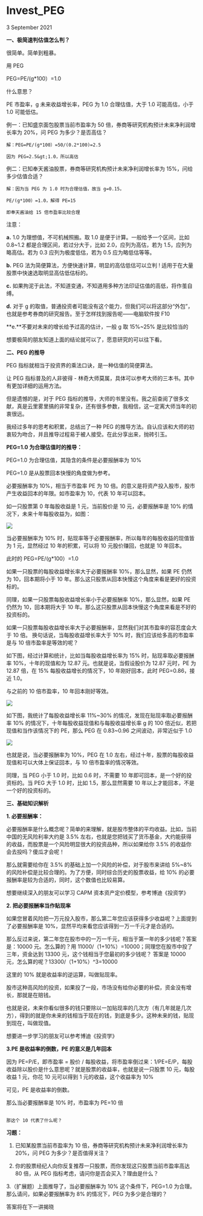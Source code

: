 #  Invest_PEG
3 September 2021

**一、极简速判估值怎么判？**

很简单。简单到粗暴。

用 PEG

PEG=PE/(g*100）=1.0

什么意思？

PE 市盈率，g 未来收益增长率，PEG 为 1.0 合理估值，大于 1.0 可能高估，小于 1.0 可能低估。

例一：已知盛京面包股票当前市盈率为 50 倍，券商等研究机构预计未来净利润增长率为 20%，问 PEG 为多少？是否高估？

    解：PEG=PE/(g*100）=50/(0.2*100)=2.5

    因为 PEG=2.5&gt;1.0，所以高估

例二：已知奉天酱油股票，券商等研究机构预计未来净利润增长率为 15%，问给多少估值合适？

    解：因为当 PEG 为 1.0 时为合理估值，故当 g=0.15，

    PE/(g*100）=1.0，解得 PE=15

    即奉天酱油给 15 倍市盈率比较合理

注意：

**a.** 1.0 为理想值，不可机械照搬。取 1.0 是便于计算。一般给予一个区间，比如 0.8~1.2 都是合理区间，若过分大于，比如 2.0，应列为高估，若为 1.5，应列为略高估。若为 0.3 应列为极度低估，若为 0.5 应为略低估等等。

**b.** PEG 法为简便算法，方便快速计算，明显的高估低估可以立判 ! 适用于在大量股票中快速选取明显高估低估标的。

**c.** 如果拘泥于此法，不知道变通，不知道用多种方法印证估值的高低，将作茧自缚。

**d.** 对于 g 的取值，普通投资者可能没有这个能力，但我们可以将这部分“外包”，也就是参考券商的研究报告。至于怎样找到报告呢——电脑软件按 F10

**e.**不要对未来的增长给予过高的估计，一般 g 取 15%~25% 是比较恰当的

想要极简的朋友知道上面的结论就可以了，愿意研究的可以往下看。

**二、PEG 的推导**

PEG 指标就相当于投资界的乘法口诀，是一种估值的简便算法。

让 PEG 指标普及的人非彼得 - 林奇大师莫属，具体可以参考大师的三本书。其中有更加详细的运用方法。

但是遗憾的是，对于 PEG 指标的推导，大师的书里没有。我之前查阅了很多文献，真是云里雾里搞的非常复杂，还有很多参数，我相信，这一定离大师当年的初衷很远。

我经过多年的思考和积累，总结出了一种 PEG 的推导方法。自认应该和大师的初衷较为吻合，并且推导过程易于被人接受。在此分享出来，抛砖引玉。

**PEG=1.0 为合理估值时的推导：**

PEG=1.0 为合理估值，其隐含的条件是必要报酬率为 10%

PEG=1.0 是从股票回本快慢的角度做为参考。

必要报酬率为 10%，相当于市盈率 PE 为 10 倍。的意义是将资产投入股市，股市产生收益回本的年限。如市盈率为 10，代表 10 年可以回本。

 如一只股票第 0 年每股收益是 1 元，当前股价是 10 元，必要报酬率是 10% 的情况下，未来十年每股收益为，如图：

![](/pic/invest01_PEG1.jpg)

当必要报酬率为 10% 时，贴现率等于必要报酬率，所以每年的每股收益的现值皆为 1 元，显然经过 10 年的积累，可以将 10 元股价赚回，也就是 10 年回本。

此时的 PEG=PE/(g*100）=1.0

 如果一只股票的每股收益增长率大于必要报酬率 10%，那么显然，如果 PE 仍然为 10，回本期将小于 10 年。那么这只股票从回本快慢这个角度来看是更好的投资标的。

 同理，如果一只股票每股收益增长率小于必要报酬率 10%，那么显然，如果 PE 仍然为 10，回本期将大于 10 年。那么这只股票从回本快慢这个角度来看是不好的投资标的。

 如果一只股票每股收益增长率大于必要报酬率，显然我们对其市盈率的容忍度会大于 10 倍。
换句话说，当每股收益增长率大于 10% 时，我们应该给多高的市盈率是与 10 倍市盈率是等效的呢？

   如下图，经过计算和统计，比如当每股收益增长率为 15% 时，贴现率取必要报酬率 10%，十年的现值和为 12.87 元。也就是说，当假设股价为 12.87 元时，PE 为 12.87 倍，在 15% 每股收益增长的情况下，10 年刚好回本，此时 PEG=0.86，接近 1.0。

与之前的 10 倍市盈率，10 年回本刚好等效。

![](/pic/invest01_PEG2.jpg)

  如下图，我统计了每股收益增长率 11%~30% 的情况，发现在贴现率取必要报酬率 10% 的情况下，十年每股收益现值和与每股收益增长率 g 的 100 倍近似，若把现值和当作该情况下的 PE，那么 PEG 在 0.83~0.96 之间波动，非常近似于 1.0

![](/pic/invest01_PEG3.jpg)

也就是说，当必要报酬率为 10%，PEG 在 1.0 左右，经过十年，股票的每股收益现值和可以大体上保证回本，与 10 倍市盈率的情况等效。

同理，当 PEG 小于 1.0 时，比如 0.6 时，不需要 10 年即可回本，是一个好的投资标的。当 PEG 大于 1.0 时，比如 1.5，那么显然需要 10 年以上才能回本，不是一个好的投资标的。

**三、基础知识解析**

**1. 必要报酬率：**

必要报酬率是什么概念呢？简单的来理解，就是股市整体的平均收益。比如，当前中国的无风险利率大约是 3.5% 左右，也就是您把钱买了货币基金，大约能获得的收益，而股票是一个风险明显很大的投资品种，所以如果给你 3.5% 的收益你会去投吗？傻瓜才会呢！

那么就需要给你在 3.5% 的基础上加一个风险的补偿，对于股市来讲给 5%~8% 的风险补偿是比较合理的。为了方便，同时综合历史的股票收益，给 10% 的必要报酬率是较为合适的，同时，这个数值也比较易算。

想要继续深入的朋友可以学习 CAPM 资本资产定价模型，参考博迪《投资学》

**2. 把必要报酬率当作贴现率**

 如果您冒着风险把一万元投入股市，那么第二年您应该获得多少收益呢？上面提到了必要报酬率是 10%，显然平均来看您应该得到一万一千元才是合适的。

那么反过来说，第二年您在股市中的一万一千元，相当于第一年的多少钱呢？答案是：10000 元。怎么算的？用 11000/（1+10%）=10000；同理您在股市中投了三年，资金达到 13300 元，这个钱相当于您最初的多少钱呢？ 答案是 10000 元，怎么算的呢？13300/（1+10%）^3=10000

这里的 10% 就是收益率的逆运算，叫做贴现率。

股市这种高风险的投资，如果投了一段，市场没有给你必要的补偿，资金没有增长，那就是在赔钱。

也就是说，未来你看似很多的钱只要除以一加贴现率的几次方（有几年就是几次方），得到的就是你未来的钱相当于现在的钱，到底是多少。这种未来的钱，贴现到现在，叫做现值。

想要进一步学习的朋友可以参考博迪《投资学》

**3.PE 是收益率的倒数，PE 的意义是几年回本**

因为 PE=P/E，即市盈率 = 股价 / 每股收益，将市盈率倒过来：1/PE=E/P，每股收益除以股价是什么意思呢？就是股票的收益率，也就是说一只股票 10 元，每股收益 1 元，你花 10 元可以得到 1 元的收益，这个收益率为 10%

可见，PE 是收益率的倒数。

那么当必要报酬率是 10% 时，市盈率为 PE=10 倍

                                                                                     那这个 10 代表了什么呢？

 **习题：**

1. 已知某股票当前市盈率为 10 倍，券商等研究机构预计未来净利润增长率为 20%，问 PEG 为多少？是否值得关注？

2. 你的股票经纪人向你反复推荐一只股票，而你发现这只股票当前市盈率高达 80 倍，从 PEG 指标考虑，请问你是否会买入？理由是什么？

3.（扩展题）上面推导了，当必要报酬率为 10% 这个条件下，PEG=1.0 为合理。那么请问，如果必要报酬率为 8% 的情况下，PEG 为多少是合理的？

答案将在下一讲揭晓
